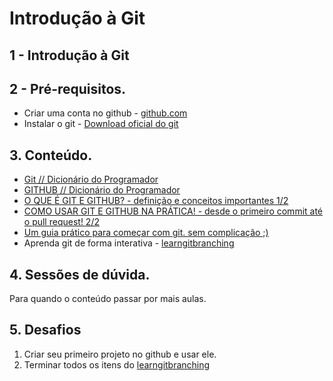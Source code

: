 # Introdução à Git

## 1 - Introdução à Git

## 2 - Pré-requisitos. 
- Criar uma conta no github - [github.com](https://github.com/)
- Instalar o git - [Download oficial do git](https://git-scm.com/downloads)

## 3. Conteúdo.
- [Git // Dicionário do Programador](https://www.youtube.com/watch?v=za5KWZ5pRag)
- [GITHUB // Dicionário do Programador](https://www.youtube.com/watch?v=myQuetgSEsY)
- [O QUE É GIT E GITHUB? - definição e conceitos importantes 1/2](https://www.youtube.com/watch?v=DqTITcMq68k)
- [COMO USAR GIT E GITHUB NA PRÁTICA! - desde o primeiro commit até o pull request! 2/2](https://www.youtube.com/watch?v=UBAX-13g8OM)
- [Um guia prático para começar com git. sem complicação ;)](https://rogerdudler.github.io/git-guide/index.pt_BR.html)
- Aprenda git de forma interativa - [learngitbranching](https://learngitbranching.js.org/?locale=pt_BR)
## 4. Sessões de dúvida.
Para quando o conteúdo passar por mais aulas. 

## 5. Desafios
1. Criar seu primeiro projeto no github e usar ele.
2. Terminar todos os itens do [learngitbranching](https://learngitbranching.js.org/?locale=pt_BR)


